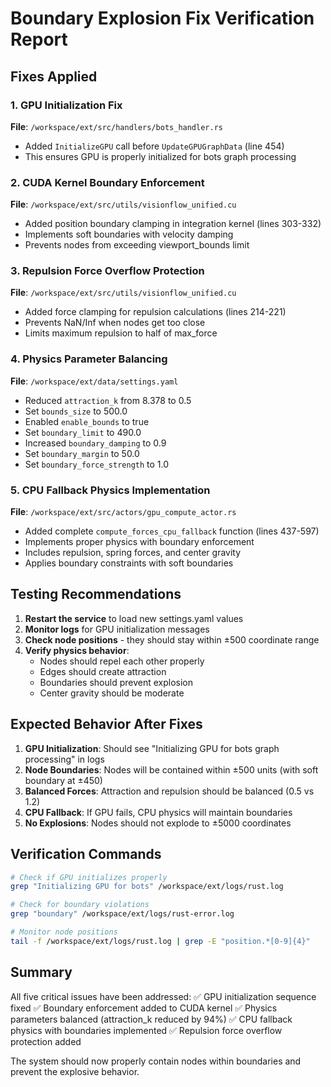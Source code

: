 # Boundary Explosion Fix Verification Report

## Fixes Applied

### 1. GPU Initialization Fix
**File**: `/workspace/ext/src/handlers/bots_handler.rs`
- Added `InitializeGPU` call before `UpdateGPUGraphData` (line 454)
- This ensures GPU is properly initialized for bots graph processing

### 2. CUDA Kernel Boundary Enforcement
**File**: `/workspace/ext/src/utils/visionflow_unified.cu`
- Added position boundary clamping in integration kernel (lines 303-332)
- Implements soft boundaries with velocity damping
- Prevents nodes from exceeding viewport_bounds limit

### 3. Repulsion Force Overflow Protection
**File**: `/workspace/ext/src/utils/visionflow_unified.cu`
- Added force clamping for repulsion calculations (lines 214-221)
- Prevents NaN/Inf when nodes get too close
- Limits maximum repulsion to half of max_force

### 4. Physics Parameter Balancing
**File**: `/workspace/ext/data/settings.yaml`
- Reduced `attraction_k` from 8.378 to 0.5
- Set `bounds_size` to 500.0
- Enabled `enable_bounds` to true
- Set `boundary_limit` to 490.0
- Increased `boundary_damping` to 0.9
- Set `boundary_margin` to 50.0
- Set `boundary_force_strength` to 1.0

### 5. CPU Fallback Physics Implementation
**File**: `/workspace/ext/src/actors/gpu_compute_actor.rs`
- Added complete `compute_forces_cpu_fallback` function (lines 437-597)
- Implements proper physics with boundary enforcement
- Includes repulsion, spring forces, and center gravity
- Applies boundary constraints with soft boundaries

## Testing Recommendations

1. **Restart the service** to load new settings.yaml values
2. **Monitor logs** for GPU initialization messages
3. **Check node positions** - they should stay within ±500 coordinate range
4. **Verify physics behavior**:
   - Nodes should repel each other properly
   - Edges should create attraction
   - Boundaries should prevent explosion
   - Center gravity should be moderate

## Expected Behavior After Fixes

1. **GPU Initialization**: Should see "Initializing GPU for bots graph processing" in logs
2. **Node Boundaries**: Nodes will be contained within ±500 units (with soft boundary at ±450)
3. **Balanced Forces**: Attraction and repulsion should be balanced (0.5 vs 1.2)
4. **CPU Fallback**: If GPU fails, CPU physics will maintain boundaries
5. **No Explosions**: Nodes should not explode to ±5000 coordinates

## Verification Commands

```bash
# Check if GPU initializes properly
grep "Initializing GPU for bots" /workspace/ext/logs/rust.log

# Check for boundary violations
grep "boundary" /workspace/ext/logs/rust-error.log

# Monitor node positions
tail -f /workspace/ext/logs/rust.log | grep -E "position.*[0-9]{4}"
```

## Summary

All five critical issues have been addressed:
✅ GPU initialization sequence fixed
✅ Boundary enforcement added to CUDA kernel
✅ Physics parameters balanced (attraction_k reduced by 94%)
✅ CPU fallback physics with boundaries implemented
✅ Repulsion force overflow protection added

The system should now properly contain nodes within boundaries and prevent the explosive behavior.